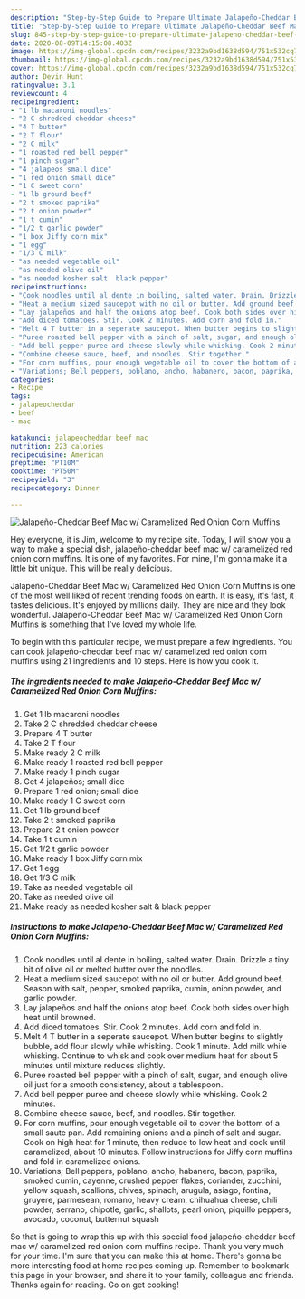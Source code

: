 ```yaml
---
description: "Step-by-Step Guide to Prepare Ultimate Jalapeño-Cheddar Beef Mac w/ Caramelized Red Onion Corn Muffins"
title: "Step-by-Step Guide to Prepare Ultimate Jalapeño-Cheddar Beef Mac w/ Caramelized Red Onion Corn Muffins"
slug: 845-step-by-step-guide-to-prepare-ultimate-jalapeno-cheddar-beef-mac-w-caramelized-red-onion-corn-muffins
date: 2020-08-09T14:15:08.403Z
image: https://img-global.cpcdn.com/recipes/3232a9bd1638d594/751x532cq70/jalapeno-cheddar-beef-mac-w-caramelized-red-onion-corn-muffins-recipe-main-photo.jpg
thumbnail: https://img-global.cpcdn.com/recipes/3232a9bd1638d594/751x532cq70/jalapeno-cheddar-beef-mac-w-caramelized-red-onion-corn-muffins-recipe-main-photo.jpg
cover: https://img-global.cpcdn.com/recipes/3232a9bd1638d594/751x532cq70/jalapeno-cheddar-beef-mac-w-caramelized-red-onion-corn-muffins-recipe-main-photo.jpg
author: Devin Hunt
ratingvalue: 3.1
reviewcount: 4
recipeingredient:
- "1 lb macaroni noodles"
- "2 C shredded cheddar cheese"
- "4 T butter"
- "2 T flour"
- "2 C milk"
- "1 roasted red bell pepper"
- "1 pinch sugar"
- "4 jalapeos small dice"
- "1 red onion small dice"
- "1 C sweet corn"
- "1 lb ground beef"
- "2 t smoked paprika"
- "2 t onion powder"
- "1 t cumin"
- "1/2 t garlic powder"
- "1 box Jiffy corn mix"
- "1 egg"
- "1/3 C milk"
- "as needed vegetable oil"
- "as needed olive oil"
- "as needed kosher salt  black pepper"
recipeinstructions:
- "Cook noodles until al dente in boiling, salted water. Drain. Drizzle a tiny bit of olive oil or melted butter over the noodles."
- "Heat a medium sized saucepot with no oil or butter. Add ground beef. Season with salt, pepper, smoked paprika, cumin, onion powder, and garlic powder."
- "Lay jalapeños and half the onions atop beef. Cook both sides over high heat until browned."
- "Add diced tomatoes. Stir. Cook 2 minutes. Add corn and fold in."
- "Melt 4 T butter in a seperate saucepot. When butter begins to slightly bubble, add flour slowly while whisking. Cook 1 minute. Add milk while whisking. Continue to whisk and cook over medium heat for about 5 minutes until mixture reduces slightly."
- "Puree roasted bell pepper with a pinch of salt, sugar, and enough olive oil just for a smooth consistency, about a tablespoon."
- "Add bell pepper puree and cheese slowly while whisking. Cook 2 minutes."
- "Combine cheese sauce, beef, and noodles. Stir together."
- "For corn muffins, pour enough vegetable oil to cover the bottom of a small saute pan. Add remaining onions and a pinch of salt and sugar. Cook on high heat for 1 minute, then reduce to low heat and cook until caramelized, about 10 minutes. Follow instructions for Jiffy corn muffins and fold in caramelized onions."
- "Variations; Bell peppers, poblano, ancho, habanero, bacon, paprika, smoked cumin, cayenne, crushed pepper flakes, coriander, zucchini, yellow squash, scallions, chives, spinach, arugula, asiago, fontina, gruyere, parmesean, romano, heavy cream, chihuahua cheese, chili powder, serrano, chipotle, garlic, shallots, pearl onion, piquillo peppers, avocado, coconut, butternut squash"
categories:
- Recipe
tags:
- jalapeocheddar
- beef
- mac

katakunci: jalapeocheddar beef mac 
nutrition: 223 calories
recipecuisine: American
preptime: "PT10M"
cooktime: "PT50M"
recipeyield: "3"
recipecategory: Dinner

---
```



![Jalapeño-Cheddar Beef Mac w/ Caramelized Red Onion Corn Muffins](https://img-global.cpcdn.com/recipes/3232a9bd1638d594/751x532cq70/jalapeno-cheddar-beef-mac-w-caramelized-red-onion-corn-muffins-recipe-main-photo.jpg)

Hey everyone, it is Jim, welcome to my recipe site. Today, I will show you a way to make a special dish, jalapeño-cheddar beef mac w/ caramelized red onion corn muffins. It is one of my favorites. For mine, I'm gonna make it a little bit unique. This will be really delicious.



Jalapeño-Cheddar Beef Mac w/ Caramelized Red Onion Corn Muffins is one of the most well liked of recent trending foods on earth. It is easy, it's fast, it tastes delicious. It's enjoyed by millions daily. They are nice and they look wonderful. Jalapeño-Cheddar Beef Mac w/ Caramelized Red Onion Corn Muffins is something that I've loved my whole life.


To begin with this particular recipe, we must prepare a few ingredients. You can cook jalapeño-cheddar beef mac w/ caramelized red onion corn muffins using 21 ingredients and 10 steps. Here is how you cook it.

<!--inarticleads1-->

##### The ingredients needed to make Jalapeño-Cheddar Beef Mac w/ Caramelized Red Onion Corn Muffins:

1. Get 1 lb macaroni noodles
1. Take 2 C shredded cheddar cheese
1. Prepare 4 T butter
1. Take 2 T flour
1. Make ready 2 C milk
1. Make ready 1 roasted red bell pepper
1. Make ready 1 pinch sugar
1. Get 4 jalapeños; small dice
1. Prepare 1 red onion; small dice
1. Make ready 1 C sweet corn
1. Get 1 lb ground beef
1. Take 2 t smoked paprika
1. Prepare 2 t onion powder
1. Take 1 t cumin
1. Get 1/2 t garlic powder
1. Make ready 1 box Jiffy corn mix
1. Get 1 egg
1. Get 1/3 C milk
1. Take as needed vegetable oil
1. Take as needed olive oil
1. Make ready as needed kosher salt &amp; black pepper




<!--inarticleads2-->

##### Instructions to make Jalapeño-Cheddar Beef Mac w/ Caramelized Red Onion Corn Muffins:

1. Cook noodles until al dente in boiling, salted water. Drain. Drizzle a tiny bit of olive oil or melted butter over the noodles.
1. Heat a medium sized saucepot with no oil or butter. Add ground beef. Season with salt, pepper, smoked paprika, cumin, onion powder, and garlic powder.
1. Lay jalapeños and half the onions atop beef. Cook both sides over high heat until browned.
1. Add diced tomatoes. Stir. Cook 2 minutes. Add corn and fold in.
1. Melt 4 T butter in a seperate saucepot. When butter begins to slightly bubble, add flour slowly while whisking. Cook 1 minute. Add milk while whisking. Continue to whisk and cook over medium heat for about 5 minutes until mixture reduces slightly.
1. Puree roasted bell pepper with a pinch of salt, sugar, and enough olive oil just for a smooth consistency, about a tablespoon.
1. Add bell pepper puree and cheese slowly while whisking. Cook 2 minutes.
1. Combine cheese sauce, beef, and noodles. Stir together.
1. For corn muffins, pour enough vegetable oil to cover the bottom of a small saute pan. Add remaining onions and a pinch of salt and sugar. Cook on high heat for 1 minute, then reduce to low heat and cook until caramelized, about 10 minutes. Follow instructions for Jiffy corn muffins and fold in caramelized onions.
1. Variations; Bell peppers, poblano, ancho, habanero, bacon, paprika, smoked cumin, cayenne, crushed pepper flakes, coriander, zucchini, yellow squash, scallions, chives, spinach, arugula, asiago, fontina, gruyere, parmesean, romano, heavy cream, chihuahua cheese, chili powder, serrano, chipotle, garlic, shallots, pearl onion, piquillo peppers, avocado, coconut, butternut squash




So that is going to wrap this up with this special food jalapeño-cheddar beef mac w/ caramelized red onion corn muffins recipe. Thank you very much for your time. I'm sure that you can make this at home. There's gonna be more interesting food at home recipes coming up. Remember to bookmark this page in your browser, and share it to your family, colleague and friends. Thanks again for reading. Go on get cooking!
